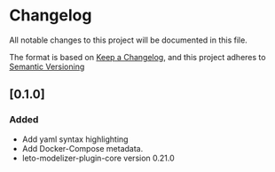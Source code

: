 # Changelog

All notable changes to this project will be documented in this file.

The format is based on [Keep a Changelog](https://keepachangelog.com/en/1.0.0/),
and this project adheres to [Semantic Versioning](https://semver.org/spec/v2.0.0.html)

## [0.1.0]

### Added

- Add yaml syntax highlighting
- Add Docker-Compose metadata.
- leto-modelizer-plugin-core version 0.21.0